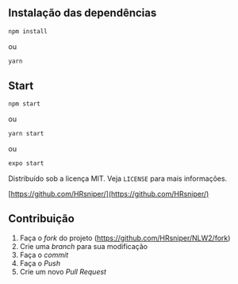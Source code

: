 ## Instalação das dependências 

```sh
npm install 
```
ou
```sh
yarn
```
## Start

```sh
npm start 
```
ou
```sh
yarn start
```
ou
```sh
expo start
```

Distribuído sob a licença MIT. Veja `LICENSE` para mais informações.

[https://github.com/HRsniper/](https://github.com/HRsniper/)

## Contribuição 

1. Faça o _fork_ do projeto (<https://github.com/HRsniper/NLW2/fork>)
2. Crie uma _branch_ para sua modificação
3. Faça o _commit_ 
4. Faça o _Push_
5. Crie um novo _Pull Request_